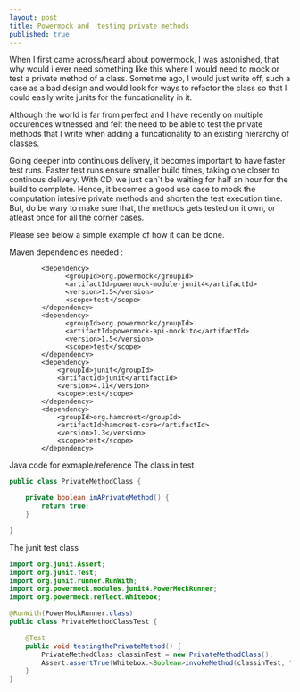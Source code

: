 ```yaml
---
layout: post
title: Powermock and  testing private methods
published: true
---
```


When I first came across/heard about powermock, I was astonished, that why would i ever need something like this where I would need to mock or test a private method of a class. Sometime ago, I would just write off, such a case as a bad design and would look for ways to refactor the class so that I could easily write junits for the funcationality in it. 

Although the world is far from perfect and I have recently on multiple occurences witnessed and felt the need to be able to test the private methods that I write when adding a funcationality to an existing hierarchy of classes. 

Going deeper into continuous delivery, it becomes important to have faster test runs. Faster test runs ensure smaller build times, taking one closer to continous delivery. With CD, we just can`t be waiting for half an hour for the build to complete. Hence, it becomes a good use case to mock the computation intesive private methods and shorten the test execution time. But, do be wary to make sure that, the methods gets tested on it own, or atleast once for all the corner cases. 

Please see below a simple example of how it can be done. 

Maven dependencies needed :

````
		<dependency>
              <groupId>org.powermock</groupId>
              <artifactId>powermock-module-junit4</artifactId>
              <version>1.5</version>
              <scope>test</scope>                  
        </dependency>
        <dependency>
              <groupId>org.powermock</groupId>
              <artifactId>powermock-api-mockito</artifactId>
              <version>1.5</version>
              <scope>test</scope>
        </dependency>  
        <dependency>
			<groupId>junit</groupId>
			<artifactId>junit</artifactId>
			<version>4.11</version>
			<scope>test</scope>
		</dependency>
		<dependency>
			<groupId>org.hamcrest</groupId>
			<artifactId>hamcrest-core</artifactId>
			<version>1.3</version>
			<scope>test</scope>
		</dependency>
````       

Java code for exmaple/reference
The class in test 
``` java
public class PrivateMethodClass {

    private boolean imAPrivateMethod() {
        return true;
    }

}
```		
The junit test class

```java
import org.junit.Assert;
import org.junit.Test;
import org.junit.runner.RunWith;
import org.powermock.modules.junit4.PowerMockRunner;
import org.powermock.reflect.Whitebox;

@RunWith(PowerMockRunner.class)
public class PrivateMethodClassTest {

    @Test
    public void testingthePrivateMethod() {
        PrivateMethodClass classinTest = new PrivateMethodClass();
        Assert.assertTrue(Whitebox.<Boolean>invokeMethod(classinTest, "imAPrivateMethod"));
    }
}
```